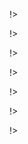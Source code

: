

<!agenda|title=International Workshop on Smalltalk Technologies

<!day|start=2024 July 09th

<!segment|start=10:30

<!talk|subject=Modular and Extensible Extract Method&length=30&author=Balša Šarenac, Stéphane Ducasse, Guillermo Polito and Gordana Rakić&room=Room B!>
<!talk|subject=Redesigning FFI calls in Pharo: exploiting the baseline JIT for more performance and low maintenance&length=30&author=Juan Ignacio Bianchi and Guillermo Polito&room=Room B!>
<!talk|subject=Inlined Code Generation for Smalltalk&length=30&author=Daniel Franklin and Dave Mason&room=Room B!>

!>

<!segment|start=14:00

<!talk|subject=Runtime type collecting and transpilation to a static language&length=30&author=Richard Uttner and Pavel Krivanek&room=Room B!>
<!talk|subject=MethodProxies: A Safe and Fast Message-Passing Control Library&length=30&author=Sebastian Jordan Montaño, Juan Pablo Sandoval Alcocer, Guillermo Polito, Stéphane Ducasse and Pablo Tesone&room=Room B!>
<!talk|subject=Smalltalk JIT Compilation: LLVM Experimentation&length=30&author=Janat Baig and Dave Mason&room=Room B!>

!>

!>

<!day|start=2024 July 11th

<!segment|start=9:30
<!talk|subject=Modest-Pharo: Unit Test Generation for Pharo Based on Traces and Metamodels&length=30&author=Gabriel Darbord, Fabio Vandewaeter, Anne Etien, Nicolas Anquetil and Benoit Verhaeghe&room=Room B!>
<!talk|subject=SoSAF: A Pharo-Based Framework for Enhancing System-Of-Systems Dependencies Analysis&length=30&author=Mouhamadou Falilou Ball, Patrick Auger, Jannik Laval and Loïc Lagadec&room=Room B!>

<!break|subject=Coffee Break &length=30&room=Amphi!>

<!talk|subject=Towards resilience against highly dynamic challenges for Wireless Sensor Networks&length=30&author=Patrick Auger, Mouhamadou Ball, Loïc Lagadec and Jannik Laval&room=Room B!>
!>
<!talk|subject=Intentional Benchmarking of Dynamic Languages&length=30&author= 	Maisha Labiba and Dave Mason&room=Room B!>
!>

<!segment|start=14:00

<!talk|subject=Phausto: fast and accessible DSP programming for sound and music creation in Pharo&length=30&author=Domenico Cipriani&room=Room B!>
<!talk|subject=A Graphical Language Server on the Smalltalk Platform&length=30&author=Graham McLeod and Gareth Cox&room=Room B!>
<!talk|subject=Pyramidion: a framework to develop domain specific views&length=30&author=Yann Le Goff, Alain Plantec, Pierre Laborde and Mickaël Kerboeuf&room=Room B!>
<!talk|subject=A Remote Browser Development Tool for Pharo&length=30&author=Mohammed Qasim Khan and Dave Mason&room=Room B!>

!>

!>
